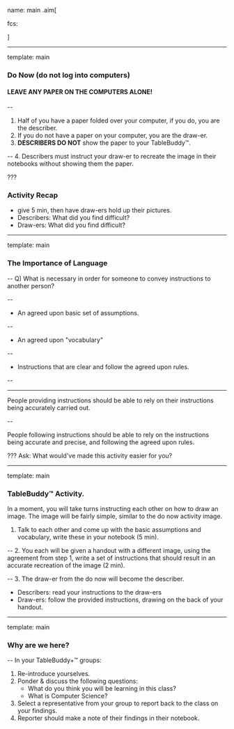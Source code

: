 name: main
.aim[<div>
fcs:
</div>]

---
template: main

### Do Now (do not log into computers)
#### LEAVE ANY PAPER ON THE COMPUTERS ALONE!

--
1. Half of you have a paper folded over your computer, if you do, you are the describer.
2. If you do not have a paper on your computer, you are the draw-er.
3. __DESCRIBERS DO NOT__ show the paper to your TableBuddy™.

--
4. Describers must instruct your draw-er to recreate the image in their notebooks without showing them the paper.

???
### Activity Recap
- give 5 min, then have draw-ers hold up their pictures.
- Describers: What did you find difficult?
- Draw-ers: What did you find difficult?

---
template: main

### The Importance of Language

--
Q) What is necessary in order for someone to convey instructions to another person?

--
- An agreed upon basic set of assumptions.

--
- An agreed upon "vocabulary"

--
- Instructions that are clear and follow the agreed upon rules.

--
<hr>

People providing instructions should be able to rely on their instructions being accurately carried out.

--

People following instructions should be able to rely on the instructions being accurate and precise, and following the agreed upon rules.


???
Ask: What would've made this activity easier for you?

---
template: main

### TableBuddy™  Activity.
In a moment, you will take turns instructing each other on how to draw an image. The image will be fairly simple, similar to the do now activity image.

1. Talk to each other and come up with the basic assumptions and vocabulary, write these in your notebook (5 min).

--
2. You each will be given a handout with a  different image, using the agreement from step 1, write a set of instructions that should result in an accurate recreation of the image (2 min).

--
3. The draw-er from the do now will become the describer.
  - Describers: read your instructions to the draw-ers
  - Draw-ers: follow the provided instructions, drawing on the back of your handout.

---
template: main

### Why are we here?

--
In your TableBuddy+™ groups:
1. Re-introduce yourselves.
2. Ponder & discuss the following questions:
   - What do you think you will be learning in this class?
   - What is Computer Science?
3. Select a representative from your group to report back to the class on your findings.
4. Reporter should make a note of their findings in their notebook.
